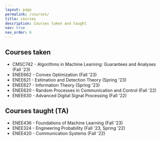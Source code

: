```yaml
---
layout: page
permalink: /courses/
title: courses
description: Courses taken and taught
nav: true
nav_order: 6
---
```


## Courses taken
- CMSC742 - Algorithms in Machine Learning: Guarantees and Analyses (Fall '23)
- ENEE662 - Convex Optimization (Fall '23)
- ENEE621 - Estimation and Detection Theory (Spring '23)
- ENEE627 - Information Theory (Spring '23)
- ENEE620 - Random Processes in Communication and Control (Fall '22)
- ENEE630 - Advanced Digital Signal Processing (Fall '22)


## Courses taught (TA)
- ENEE436 - Foundations of Machine Learning (Fall '23)
- ENEE324 - Engineering Probability (Fall '23, Spring '22)
- ENEE420 - Communication Systems (Fall '22)